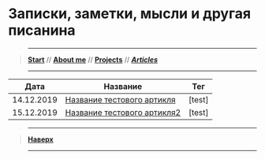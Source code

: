 # Записки, заметки, мысли и другая писанина

> ----------

> [**Start**](/) // [**About me**](/about) // [**Projects**](/projects) // [**_Articles_**](/articles)

> ----------

Дата | Название | Тег |
---- | -------- | --- |
14.12.2019 | [Название тестового артикля](/название_тестового_артикля.md)   | [test]
15.12.2019 | [Название тестового артикля2](/название_тестового_артикля2.md) | [test]

> ----------

> [**Наверх**](#записки-заметки-мысли-и-другая-писанина)

> ----------

